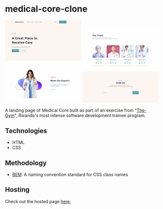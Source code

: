 # medical-core-clone
<p float="left">
    <img src="assets/screenshot-1.png" alt="Screenshot" width="250" />
    <img src="assets/screenshot-2.png" alt="Screenshot" width="250" />
</p>

A landing page of Medical Core built as part of an exercise from "[The-Gym](https://www.thegym-rwanda.com/)", Rwanda's most intense software development trainee program. 

## Technologies

* HTML
* CSS

## Methodology

* [BEM](https://getbem.com/): A naming convention standard for CSS class names

## Hosting

Check out the hosted page [here]();